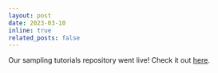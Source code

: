 ```yaml
---
layout: post
date: 2023-03-10 
inline: true
related_posts: false
---
```


Our sampling tutorials repository went live! Check it out <a href=https://github.com/MI2G/sampling-tutorials>here</a>.